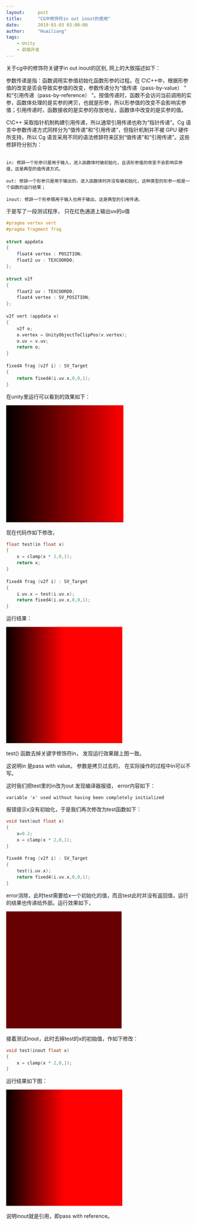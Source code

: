 ```yaml
---
layout:     post
title:      "CG中修饰符in out inout的使用"
date:       2019-03-03 03:00:00
author:     "Huailiang"
tags:
    - Unity
    - 前端开发
---
```




关于cg中的修饰符关键字in out inout的区别, 网上的大致描述如下：


参数传递是指：函数调用实参值初始化函数形参的过程。在 C\C++中，根据形参值的改变是否会导致实参值的改变，参数传递分为“值传递（pass-by-value） ” 和“引用传递（pass-by-reference） ”。按值传递时，函数不会访问当前调用的实参，函数体处理的是实参的拷贝，也就是形参，所以形参值的改变不会影响实参值；引用传递时，函数接收的是实参的存放地址，函数体中改变的是实参的值。

C\C++ 采取指针机制构建引用传递，所以通常引用传递也称为“指针传递”。Cg 语言中参数传递方式同样分为“值传递”和“引用传递”，但指针机制并不被 GPU 硬件所支持，所以 Cg 语言采用不同的语法修辞符来区别“值传递”和“引用传递”。这些修辞符分别为：

```

in: 修辞一个形参只是用于输入，进入函数体时被初始化，且该形参值的改变不会影响实参值，这是典型的值传递方式。

out: 修辞一个形参只是用于输出的，进入函数体时并没有被初始化，这种类型的形参一般是一个函数的运行结果；

inout: 修辞一个形参既用于输入也用于输出，这是典型的引用传递。

```

于是写了一段测试程序， 只在红色通道上输出uv的u值
``` c
#pragma vertex vert
#pragma fragment frag

struct appdata
{
	float4 vertex : POSITION;
	float2 uv : TEXCOORD0;
};

struct v2f
{
	float2 uv : TEXCOORD0;
	float4 vertex : SV_POSITION;
};

v2f vert (appdata v)
{
	v2f o;
	o.vertex = UnityObjectToClipPos(v.vertex);
	o.uv = v.uv;
	return o;
}

fixed4 frag (v2f i) : SV_Target
{
	return fixed4(i.uv.x,0,0,1);
}
```

在unity里运行可以看到的效果如下：

![](/img/in-post/post-pbr/inout1.jpg)


现在代码作如下修改，
``` c
float test(in float x)
{
    x = clamp(x * 2,0,1);
    return x;
}

fixed4 frag (v2f i) : SV_Target
{
    i.uv.x = test(i.uv.x);
    return fixed4(i.uv.x,0,0,1);
}
``` 

运行结果： 

![](/img/in-post/post-pbr/inout2.jpg)

test() 函数去掉关键字修饰符in， 发现运行效果跟上图一致。

这说明in 是pass with value。 参数是拷贝过去的， 在实际操作的过程中in可以不写。

这时我们把test里的in改为out 发现编译器报错， error内容如下：

```
variable 'x' used without having been completely initialized
```

报错提示x没有初始化，于是我们再次修改为test函数如下：

```c
void test(out float x)
{
    x=0.2;
    x = clamp(x * 2,0,1);
}

fixed4 frag (v2f i) : SV_Target
{
    test(i.uv.x);
    return fixed4(i.uv.x,0,0,1);
}
```
error消除，此时test需要给x一个初始化的值，而且test此时并没有返回值，运行的结果也传递给外部。运行效果如下，

![](/img/in-post/post-pbr/inout3.jpg)

接着测试inout，此时去掉test的x的初始值，作如下修改：


```c
void test(inout float x)
{
    x = clamp(x * 2,0,1);
}
```
运行结果如下图：

![](/img/in-post/post-pbr/inout2.jpg)

说明inout就是引用，即pass with reference。

